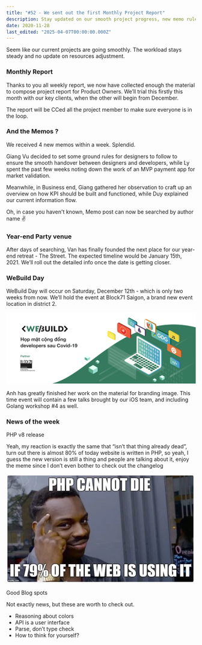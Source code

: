 ```yaml
---
title: "#52 - We sent out the first Monthly Project Report"
description: Stay updated on our smooth project progress, new memo rules, upcoming WeBuild Day event, year-end party plans, and the latest PHP v8 release news.
date: 2020-11-28
last_edited: "2025-04-07T00:00:00.000Z"
---
```


Seem like our current projects are going smoothly. The workload stays steady and no update on resources adjustment.

### Monthly Report

Thanks to you all weekly report, we now have collected enough the material to compose project report for Product Owners. We’ll trial this firstly this month with our key clients, when the other will begin from December.

The report will be CCed all the project member to make sure everyone is in the loop.

### And the Memos ?

We received 4 new memos within a week. Splendid.

Giang Vu decided to set some ground rules for designers to follow to ensure the smooth handover between designers and developers, while Ly spent the past few weeks noting down the work of an MVP payment app for market validation.

Meanwhile, in Business end, Giang gathered her observation to craft up an overview on how KPI should be built and functioned, while Duy explained our current information flow.

Oh, in case you haven't known, Memo post can now be searched by author name ✌️

### Year-end Party venue

After days of searching, Van has finally founded the next place for our year-end retreat - The Street. The expected timeline would be January 15th, 2021. We’ll roll out the detailed info once the date is getting closer.

### WeBuild Day

WeBuild Day will occur on Saturday, December 12th - which is only two weeks from now. We’ll hold the event at Block71 Saigon, a brand new event location in district 2.

![](assets/notion-image-1744007136511-ne17t.webp)

Anh has greatly finished her work on the material for branding image. This time event will contain a few talks brought by our iOS team, and including Golang workshop #4 as well.

### News of the week

PHP v8 release

Yeah, my reaction is exactly the same that “isn’t that thing already dead”, turn out there is almost 80% of today website is written in PHP, so yeah, I guess the new version is still a thing and people are talking about it, enjoy the meme since I don’t even bother to check out the changelog

![](assets/notion-image-1744007137093-uzgcz.webp)

Good Blog spots

Not exactly news, but these are worth to check out.

- Reasoning about colors
- API is a user interface
- Parse, don’t type check
- How to think for yourself?

